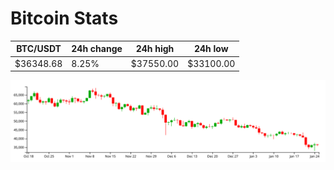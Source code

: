 # Bitcoin Stats

BTC/USDT|24h change|24h high|24h low|
|---|---|---|---|
|$36348.68|8.25%|$37550.00|$33100.00|

<img src="./chart.svg">
